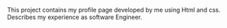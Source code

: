 This project contains my profile page developed by me using Html and css.
Describes my experience as software Engineer.
